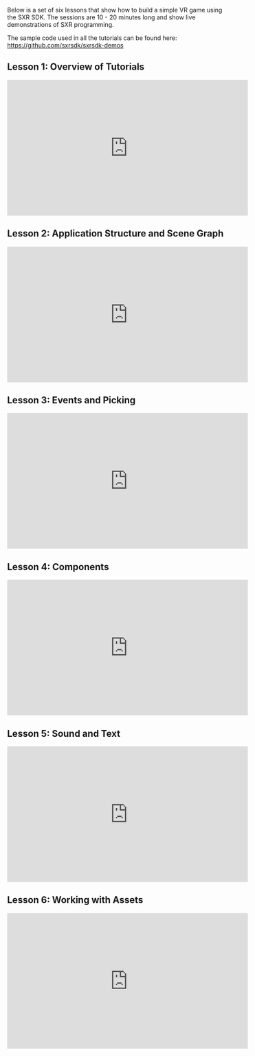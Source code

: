 Below is a set of six lessons that show how to build a simple VR game using the SXR SDK. The sessions are 10 - 20 minutes long and show live demonstrations of SXR programming.


The sample code used in all the tutorials can be found here: https://github.com/sxrsdk/sxrsdk-demos  


## Lesson 1: Overview of Tutorials

<iframe width="560" height="315" src="https://www.youtube.com/embed/VYeNDAsrzOM" frameborder="0" allowfullscreen></iframe>

## Lesson 2: Application Structure and Scene Graph

<iframe width="560" height="315" src="https://www.youtube.com/embed/d2nX0HNMtGk" frameborder="0" allowfullscreen></iframe>

## Lesson 3: Events and Picking
<iframe width="560" height="315" src="https://www.youtube.com/embed/7xk0mva6Rzk" frameborder="0" allowfullscreen></iframe>

## Lesson 4: Components
<iframe width="560" height="315" src="https://www.youtube.com/embed/Ydj3yVBNRxw" frameborder="0" allowfullscreen></iframe>

## Lesson 5: Sound and Text
<iframe width="560" height="315" src="https://www.youtube.com/embed/KCzhXf0ZBO0" frameborder="0" allowfullscreen></iframe>

## Lesson 6: Working with Assets
<iframe width="560" height="315" src="https://www.youtube.com/embed/8oNYwYMrf6Q" frameborder="0" allowfullscreen></iframe>
